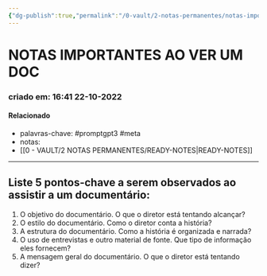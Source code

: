 ```yaml
---
{"dg-publish":true,"permalink":"/0-vault/2-notas-permanentes/notas-importantes-ao-ver-um-doc/","tags":["permanente","promptgpt3","meta"],"dgHomeLink":true,"dgShowLocalGraph":true,"dgShowFileTree":true,"dgEnableSearch":true,"noteIcon":""}
---
```


# NOTAS IMPORTANTES AO VER UM DOC
### criado em: 16:41 22-10-2022

#### Relacionado
- palavras-chave: #promptgpt3 #meta 
- notas:
- [[0 - VAULT/2 NOTAS PERMANENTES/READY-NOTES\|READY-NOTES]]
---
## Liste 5 pontos-chave a serem observados ao assistir a um documentário:

1. O objetivo do documentário. O que o diretor está tentando alcançar?
2. O estilo do documentário. Como o diretor conta a história?
3. A estrutura do documentário. Como a história é organizada e narrada?
4. O uso de entrevistas e outro material de fonte. Que tipo de informação eles fornecem?
5. A mensagem geral do documentário. O que o diretor está tentando dizer?

